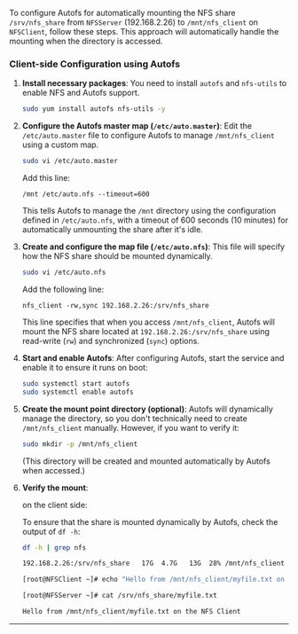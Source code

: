 To configure Autofs for automatically mounting the NFS share `/srv/nfs_share` from `NFSServer` (192.168.2.26) to `/mnt/nfs_client` on `NFSClient`, follow these steps. This approach will automatically handle the mounting when the directory is accessed.

### **Client-side Configuration using Autofs**

1. **Install necessary packages**:
   You need to install `autofs` and `nfs-utils` to enable NFS and Autofs support.
   ```bash
   sudo yum install autofs nfs-utils -y
   ```

2. **Configure the Autofs master map (`/etc/auto.master`)**:
   Edit the `/etc/auto.master` file to configure Autofs to manage `/mnt/nfs_client` using a custom map.

   ```bash
   sudo vi /etc/auto.master
   ```

   Add this line:
   ```
   /mnt /etc/auto.nfs --timeout=600
   ```

   This tells Autofs to manage the `/mnt` directory using the configuration defined in `/etc/auto.nfs`, with a timeout of 600 seconds (10 minutes) for automatically unmounting the share after it's idle.

3. **Create and configure the map file (`/etc/auto.nfs`)**:
   This file will specify how the NFS share should be mounted dynamically.

   ```bash
   sudo vi /etc/auto.nfs
   ```

   Add the following line:
   ```
   nfs_client -rw,sync 192.168.2.26:/srv/nfs_share
   ```

   This line specifies that when you access `/mnt/nfs_client`, Autofs will mount the NFS share located at `192.168.2.26:/srv/nfs_share` using read-write (`rw`) and synchronized (`sync`) options.

4. **Start and enable Autofs**:
   After configuring Autofs, start the service and enable it to ensure it runs on boot:

   ```bash
   sudo systemctl start autofs
   sudo systemctl enable autofs
   ```

5. **Create the mount point directory (optional)**:
   Autofs will dynamically manage the directory, so you don't technically need to create `/mnt/nfs_client` manually. However, if you want to verify it:

   ```bash
   sudo mkdir -p /mnt/nfs_client
   ```

   (This directory will be created and mounted automatically by Autofs when accessed.)

6. **Verify the mount**:

   on the client side:

   To ensure that the share is mounted dynamically by Autofs, check the output of `df -h`:
   
   ```bash
   df -h | grep nfs
   
   192.168.2.26:/srv/nfs_share   17G  4.7G   13G  28% /mnt/nfs_client
   ```

   ```bash
   [root@NFSClient ~]# echo "Hello from /mnt/nfs_client/myfile.txt on the NFS Client" > /mnt/nfs_client/myfile.txt
   ```
    
   ```bash
   [root@NFSServer ~]# cat /srv/nfs_share/myfile.txt
   
   Hello from /mnt/nfs_client/myfile.txt on the NFS Client
   ```


---

